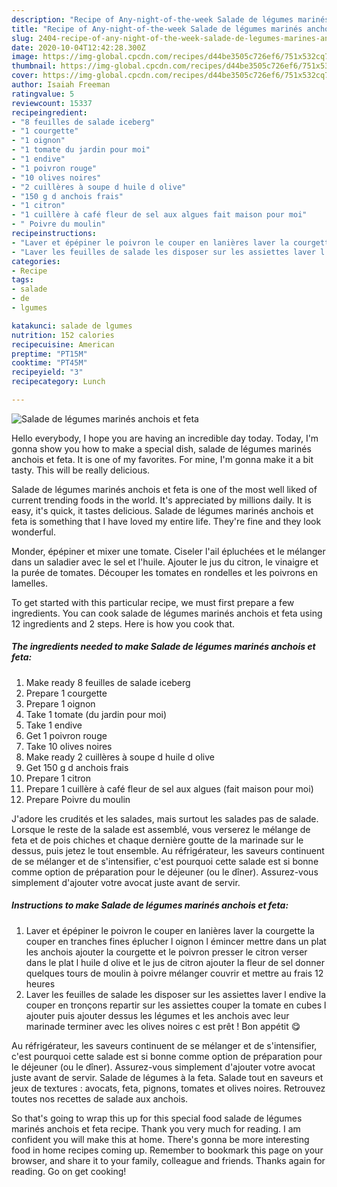 ```yaml
---
description: "Recipe of Any-night-of-the-week Salade de légumes marinés anchois et feta"
title: "Recipe of Any-night-of-the-week Salade de légumes marinés anchois et feta"
slug: 2404-recipe-of-any-night-of-the-week-salade-de-legumes-marines-anchois-et-feta
date: 2020-10-04T12:42:28.300Z
image: https://img-global.cpcdn.com/recipes/d44be3505c726ef6/751x532cq70/salade-de-legumes-marines-anchois-et-feta-photo-principale-de-la-recette.jpg
thumbnail: https://img-global.cpcdn.com/recipes/d44be3505c726ef6/751x532cq70/salade-de-legumes-marines-anchois-et-feta-photo-principale-de-la-recette.jpg
cover: https://img-global.cpcdn.com/recipes/d44be3505c726ef6/751x532cq70/salade-de-legumes-marines-anchois-et-feta-photo-principale-de-la-recette.jpg
author: Isaiah Freeman
ratingvalue: 5
reviewcount: 15337
recipeingredient:
- "8 feuilles de salade iceberg"
- "1 courgette"
- "1 oignon"
- "1 tomate du jardin pour moi"
- "1 endive"
- "1 poivron rouge"
- "10 olives noires"
- "2 cuillères à soupe d huile d olive"
- "150 g d anchois frais"
- "1 citron"
- "1 cuillère à café fleur de sel aux algues fait maison pour moi"
- " Poivre du moulin"
recipeinstructions:
- "Laver et épépiner le poivron le couper en lanières laver la courgette la couper en tranches fines éplucher l oignon l émincer mettre dans un plat les anchois ajouter la courgette et le poivron presser le citron verser dans le plat l huile d olive et le jus de citron ajouter la fleur de sel donner quelques tours de moulin à poivre mélanger couvrir et mettre au frais 12 heures"
- "Laver les feuilles de salade les disposer sur les assiettes laver l endive la couper en tronçons repartir sur les assiettes couper la tomate en cubes l ajouter puis ajouter dessus les légumes et les anchois avec leur marinade terminer avec les olives noires c est prêt ! Bon appétit 😋"
categories:
- Recipe
tags:
- salade
- de
- lgumes

katakunci: salade de lgumes 
nutrition: 152 calories
recipecuisine: American
preptime: "PT15M"
cooktime: "PT45M"
recipeyield: "3"
recipecategory: Lunch

---
```



![Salade de légumes marinés anchois et feta](https://img-global.cpcdn.com/recipes/d44be3505c726ef6/751x532cq70/salade-de-legumes-marines-anchois-et-feta-photo-principale-de-la-recette.jpg)

Hello everybody, I hope you are having an incredible day today. Today, I'm gonna show you how to make a special dish, salade de légumes marinés anchois et feta. It is one of my favorites. For mine, I'm gonna make it a bit tasty. This will be really delicious.

Salade de légumes marinés anchois et feta is one of the most well liked of current trending foods in the world. It's appreciated by millions daily. It is easy, it's quick, it tastes delicious. Salade de légumes marinés anchois et feta is something that I have loved my entire life. They're fine and they look wonderful.

Monder, épépiner et mixer une tomate. Ciseler l&#39;ail épluchées et le mélanger dans un saladier avec le sel et l&#39;huile. Ajouter le jus du citron, le vinaigre et la purée de tomates. Découper les tomates en rondelles et les poivrons en lamelles.


To get started with this particular recipe, we must first prepare a few ingredients. You can cook salade de légumes marinés anchois et feta using 12 ingredients and 2 steps. Here is how you cook that.

<!--inarticleads1-->

##### The ingredients needed to make Salade de légumes marinés anchois et feta:

1. Make ready 8 feuilles de salade iceberg
1. Prepare 1 courgette
1. Prepare 1 oignon
1. Take 1 tomate (du jardin pour moi)
1. Take 1 endive
1. Get 1 poivron rouge
1. Take 10 olives noires
1. Make ready 2 cuillères à soupe d huile d olive
1. Get 150 g d anchois frais
1. Prepare 1 citron
1. Prepare 1 cuillère à café fleur de sel aux algues (fait maison pour moi)
1. Prepare  Poivre du moulin


J&#39;adore les crudités et les salades, mais surtout les salades pas de salade. Lorsque le reste de la salade est assemblé, vous verserez le mélange de feta et de pois chiches et chaque dernière goutte de la marinade sur le dessus, puis jetez le tout ensemble. Au réfrigérateur, les saveurs continuent de se mélanger et de s&#39;intensifier, c&#39;est pourquoi cette salade est si bonne comme option de préparation pour le déjeuner (ou le dîner). Assurez-vous simplement d&#39;ajouter votre avocat juste avant de servir. 

<!--inarticleads2-->

##### Instructions to make Salade de légumes marinés anchois et feta:

1. Laver et épépiner le poivron le couper en lanières laver la courgette la couper en tranches fines éplucher l oignon l émincer mettre dans un plat les anchois ajouter la courgette et le poivron presser le citron verser dans le plat l huile d olive et le jus de citron ajouter la fleur de sel donner quelques tours de moulin à poivre mélanger couvrir et mettre au frais 12 heures
1. Laver les feuilles de salade les disposer sur les assiettes laver l endive la couper en tronçons repartir sur les assiettes couper la tomate en cubes l ajouter puis ajouter dessus les légumes et les anchois avec leur marinade terminer avec les olives noires c est prêt ! Bon appétit 😋


Au réfrigérateur, les saveurs continuent de se mélanger et de s&#39;intensifier, c&#39;est pourquoi cette salade est si bonne comme option de préparation pour le déjeuner (ou le dîner). Assurez-vous simplement d&#39;ajouter votre avocat juste avant de servir. Salade de légumes à la feta. Salade tout en saveurs et jeux de textures : avocats, feta, pignons, tomates et olives noires. Retrouvez toutes nos recettes de salade aux anchois. 

So that's going to wrap this up for this special food salade de légumes marinés anchois et feta recipe. Thank you very much for reading. I am confident you will make this at home. There's gonna be more interesting food in home recipes coming up. Remember to bookmark this page on your browser, and share it to your family, colleague and friends. Thanks again for reading. Go on get cooking!
